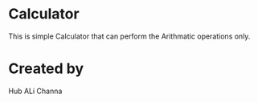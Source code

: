 # Calculator

This is simple Calculator that can perform the Arithmatic operations only.
# Created by
Hub ALi Channa 